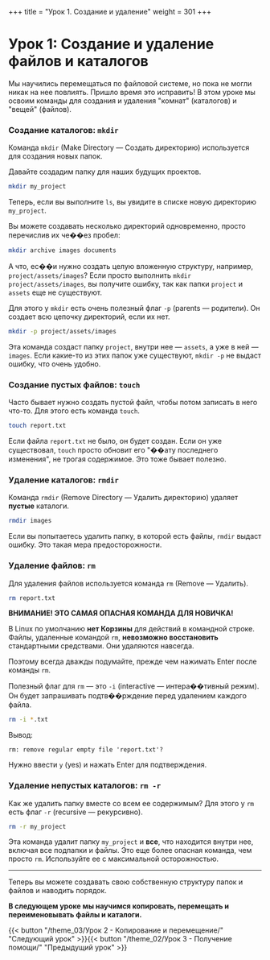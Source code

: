 +++
title = "Урок 1. Создание и удаление"
weight = 301
+++
# Урок 1: Создание и удаление файлов и каталогов

Мы научились перемещаться по файловой системе, но пока не могли никак на нее повлиять. Пришло время это исправить! В этом уроке мы освоим команды для создания и удаления "комнат" (каталогов) и "вещей" (файлов).

### Создание каталогов: `mkdir`

Команда `mkdir` (Make Directory — Создать директорию) используется для создания новых папок.

Давайте создадим папку для наших будущих проектов.
```bash
mkdir my_project
```
Теперь, если вы выполните `ls`, вы увидите в списке новую директорию `my_project`.

Вы можете создавать несколько директорий одновременно, просто перечислив их че��ез пробел:
```bash
mkdir archive images documents
```

А что, ес��и нужно создать целую вложенную структуру, например, `project/assets/images`? Если просто выполнить `mkdir project/assets/images`, вы получите ошибку, так как папки `project` и `assets` еще не существуют.

Для этого у `mkdir` есть очень полезный флаг `-p` (parents — родители). Он создает всю цепочку директорий, если их нет.
```bash
mkdir -p project/assets/images
```
Эта команда создаст папку `project`, внутри нее — `assets`, а уже в ней — `images`. Если какие-то из этих папок уже существуют, `mkdir -p` не выдаст ошибку, что очень удобно.

### Создание пустых файлов: `touch`

Часто бывает нужно создать пустой файл, чтобы потом записать в него что-то. Для этого есть команда `touch`.
```bash
touch report.txt
```
Если файла `report.txt` не было, он будет создан. Если он уже существовал, `touch` просто обновит его "��ату последнего изменения", не трогая содержимое. Это тоже бывает полезно.

### Удаление каталогов: `rmdir`

Команда `rmdir` (Remove Directory — Удалить директорию) удаляет **пустые** каталоги.
```bash
rmdir images
```
Если вы попытаетесь удалить папку, в которой есть файлы, `rmdir` выдаст ошибку. Это такая мера предосторожности.

### Удаление файлов: `rm`

Для удаления файлов используется команда `rm` (Remove — Удалить).

```bash
rm report.txt
```

**ВНИМАНИЕ! ЭТО САМАЯ ОПАСНАЯ КОМАНДА ДЛЯ НОВИЧКА!**

В Linux по умолчанию **нет Корзины** для действий в командной строке. Файлы, удаленные командой `rm`, **невозможно восстановить** стандартными средствами. Они удаляются навсегда.

Поэтому всегда дважды подумайте, прежде чем нажимать Enter после команды `rm`.

Полезный флаг для `rm` — это `-i` (interactive — интера��тивный режим). Он будет запрашивать подтв��рждение перед удалением каждого файла.
```bash
rm -i *.txt
```
Вывод:
```
rm: remove regular empty file 'report.txt'?
```
Нужно ввести `y` (yes) и нажать Enter для подтверждения.

### Удаление непустых каталогов: `rm -r`

Как же удалить папку вместе со всем ее содержимым? Для этого у `rm` есть флаг `-r` (recursive — рекурсивно).
```bash
rm -r my_project
```
Эта команда удалит папку `my_project` и **все**, что находится внутри нее, включая все подпапки и файлы. Это еще более опасная команда, чем просто `rm`. Используйте ее с максимальной осторожностью.

---
Теперь вы можете создавать свою собственную структуру папок и файлов и наводить порядок.

**В следующем уроке мы научимся копировать, перемещать и переименовывать файлы и каталоги.**

{{< button "/theme_03/Урок 2 - Копирование и перемещение/" "Следующий урок" >}}{{< button "/theme_02/Урок 3 - Получение помощи/" "Предыдущий урок" >}}
